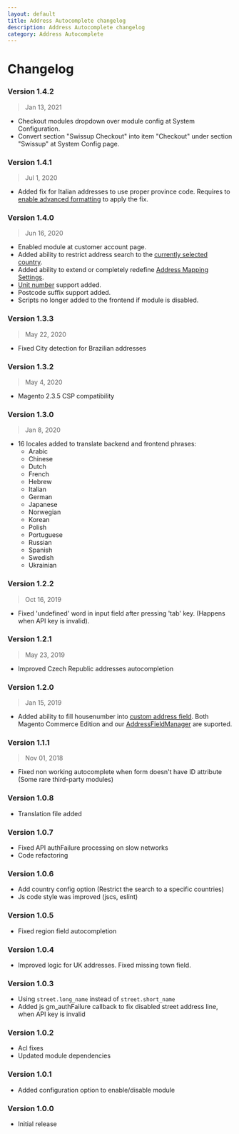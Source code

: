 ```yaml
---
layout: default
title: Address Autocomplete changelog
description: Address Autocomplete changelog
category: Address Autocomplete
---
```


# Changelog

### Version 1.4.2

> Jan 13, 2021

  - Checkout modules dropdown over module config at System Configuration.
  - Convert section "Swissup Checkout" into item "Checkout" under section "Swissup" at System Config page.

### Version 1.4.1

> Jul 1, 2020

 -  Added fix for Italian addresses to use proper province code.
    Requires to [enable advanced formatting](/m2/extensions/address-autocomplete/configuration/#advanced-formatting)
    to apply the fix.

### Version 1.4.0

> Jun 16, 2020

 -  Enabled module at customer account page.
 -  Added ability to restrict address search to the
    [currently selected country](../configuration/#address-search-restrictions).
 -  Added ability to extend or completely redefine
    [Address Mapping Settings](../configuration/#advanced-formatting).
 -  [Unit number](../configuration/#address-formatting) support added.
 -  Postcode suffix support added.
 -  Scripts no longer added to the frontend if module is disabled.

### Version 1.3.3

> May 22, 2020

 -  Fixed City detection for Brazilian addresses

### Version 1.3.2

> May 4, 2020

 -  Magento 2.3.5 CSP compatibility

### Version 1.3.0

> Jan 8, 2020

 -  16 locales added to translate backend and frontend phrases:
    - Arabic
    - Chinese
    - Dutch
    - French
    - Hebrew
    - Italian
    - German
    - Japanese
    - Norwegian
    - Korean
    - Polish
    - Portuguese
    - Russian
    - Spanish
    - Swedish
    - Ukrainian

### Version 1.2.2

> Oct 16, 2019

 -  Fixed 'undefined' word in input field after pressing 'tab' key. (Happens
    when API key is invalid).

### Version 1.2.1

> May 23, 2019

 -  Improved Czech Republic addresses autocompletion

### Version 1.2.0

> Jan 15, 2019

 -  Added ability to fill housenumber into [custom address field](/m2/extensions/address-autocomplete/configuration/).
    Both Magento Commerce Edition and our [AddressFieldManager](/m2/extensions/address-field-manager/)
    are suported.

### Version 1.1.1

> Nov 01, 2018

 -  Fixed non working autocomplete when form doesn't have ID attribute
    (Some rare third-party modules)

### Version 1.0.8

 -  Translation file added

### Version 1.0.7

 -  Fixed API authFailure processing on slow networks
 -  Code refactoring

### Version 1.0.6

 -  Add country config option (Restrict the search to a specific countries)
 -  Js code style was improved (jscs, eslint)

### Version 1.0.5

 -  Fixed region field autocompletion

### Version 1.0.4

 -  Improved logic for UK addresses. Fixed missing town field.

### Version 1.0.3

 -  Using `street.long_name` instead of `street.short_name`
 -  Added js gm_authFailure callback to fix disabled street address line,
    when API key is invalid

### Version 1.0.2

 -  Acl fixes
 -  Updated module dependencies

### Version 1.0.1

 -  Added configuration option to enable/disable module

### Version 1.0.0

 -  Initial release
